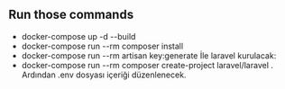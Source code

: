 
## Run those commands
- docker-compose up -d --build
- docker-compose run --rm composer install
- docker-compose run --rm artisan key:generate
İle laravel kurulacak:
- docker-compose run --rm composer create-project laravel/laravel .
Ardından .env dosyası içeriği düzenlenecek.